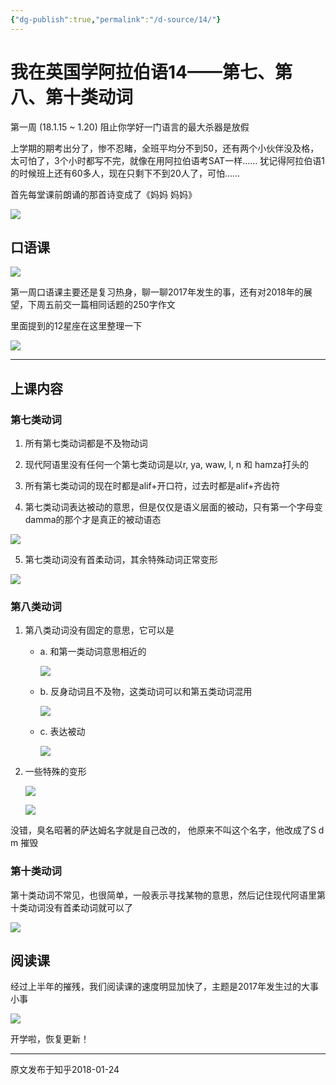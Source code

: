 ```yaml
---
{"dg-publish":true,"permalink":"/d-source/14/"}
---
```


# 我在英国学阿拉伯语14——第七、第八、第十类动词

第一周 (18.1.15 ~ 1.20) 阻止你学好一门语言的最大杀器是放假

  

上学期的期考出分了，惨不忍睹，全班平均分不到50，还有两个小伙伴没及格，太可怕了，3个小时都写不完，就像在用阿拉伯语考SAT一样…… 犹记得阿拉伯语1的时候班上还有60多人，现在只剩下不到20人了，可怕……

  

首先每堂课前朗诵的那首诗变成了《妈妈 妈妈》

![](https://pic2.zhimg.com/80/v2-436aad49e2d11e2c31c1aae14b14ee45_720w.webp)

  

## 口语课

![](https://pic4.zhimg.com/80/v2-b9ee98011dcdb1c083882280b0c794fb_720w.webp)

第一周口语课主要还是复习热身，聊一聊2017年发生的事，还有对2018年的展望，下周五前交一篇相同话题的250字作文

  

里面提到的12星座在这里整理一下

![](https://pic1.zhimg.com/80/v2-c6d764c8abd42068c697f57ac705cf08_720w.webp)

---

## 上课内容

### 第七类动词

1) 所有第七类动词都是不及物动词

  

2) 现代阿语里没有任何一个第七类动词是以r, ya, waw, l, n 和 hamza打头的

  

3) 所有第七类动词的现在时都是alif+开口符，过去时都是alif+齐齿符

  

4) 第七类动词表达被动的意思，但是仅仅是语义层面的被动，只有第一个字母变damma的那个才是真正的被动语态

![](https://pic2.zhimg.com/80/v2-087077a0edd1259f279dbd5f7d756ba9_720w.webp)

  

5) 第七类动词没有首柔动词，其余特殊动词正常变形

![](https://pic4.zhimg.com/80/v2-ac22c0f36e7a851dcaa26e9ed4ea53d7_720w.webp)

  

  

### 第八类动词

1) 第八类动词没有固定的意思，它可以是
	- a. 和第一类动词意思相近的

		![](https://pic3.zhimg.com/80/v2-71976a7d8299a915674a5170eaf438be_720w.webp)

	- b. 反身动词且不及物，这类动词可以和第五类动词混用

		![](https://pic4.zhimg.com/80/v2-66ad939fc8f0f8ba5d43e09535d1397f_720w.webp)

	- c. 表达被动

		![](https://pic2.zhimg.com/80/v2-cf15b004634b068163ada6c449380e41_720w.webp)

  

2) 一些特殊的变形

	![](https://pic1.zhimg.com/80/v2-b893a16a760b5210b8f4bb36bfadc728_720w.webp)

	![](https://pic2.zhimg.com/80/v2-5ad31c44d08a72961cf1b6dfbcd7373d_720w.webp)

没错，臭名昭著的萨达姆名字就是自己改的， 他原来不叫这个名字，他改成了S d m 摧毁

  

  

### 第十类动词

第十类动词不常见，也很简单，一般表示寻找某物的意思，然后记住现代阿语里第十类动词没有首柔动词就可以了

![](https://pic2.zhimg.com/80/v2-e2e740c75ca3b0ae539c933884942d41_720w.webp)

  

  

## 阅读课

经过上半年的摧残，我们阅读课的速度明显加快了，主题是2017年发生过的大事小事

![](https://pic3.zhimg.com/80/v2-43417bcf861469167d08fcf20afcbb52_720w.webp)

开学啦，恢复更新！

---
原文发布于知乎2018-01-24